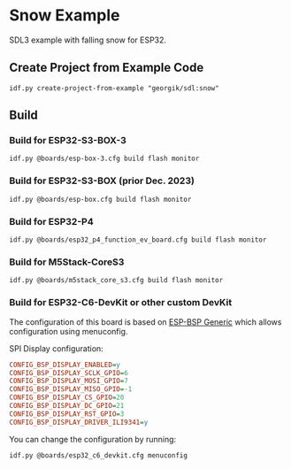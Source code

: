 # Snow Example

SDL3 example with falling snow for ESP32.

## Create Project from Example Code

```shell
idf.py create-project-from-example "georgik/sdl:snow"
```

## Build

### Build for ESP32-S3-BOX-3

```shell
idf.py @boards/esp-box-3.cfg build flash monitor
```

### Build for ESP32-S3-BOX (prior Dec. 2023)

```shell
idf.py @boards/esp-box.cfg build flash monitor
```

### Build for ESP32-P4

```shell
idf.py @boards/esp32_p4_function_ev_board.cfg build flash monitor
```

### Build for M5Stack-CoreS3

```shell
idf.py @boards/m5stack_core_s3.cfg build flash monitor
```

### Build for ESP32-C6-DevKit or other custom DevKit

The configuration of this board is based on [ESP-BSP Generic](https://developer.espressif.com/blog/using-esp-bsp-with-devkits/) which allows configuration using menuconfig.

SPI Display configuration:

```ini
CONFIG_BSP_DISPLAY_ENABLED=y
CONFIG_BSP_DISPLAY_SCLK_GPIO=6
CONFIG_BSP_DISPLAY_MOSI_GPIO=7
CONFIG_BSP_DISPLAY_MISO_GPIO=-1
CONFIG_BSP_DISPLAY_CS_GPIO=20
CONFIG_BSP_DISPLAY_DC_GPIO=21
CONFIG_BSP_DISPLAY_RST_GPIO=3
CONFIG_BSP_DISPLAY_DRIVER_ILI9341=y
```

You can change the configuration by running:

```shell
idf.py @boards/esp32_c6_devkit.cfg menuconfig
```
